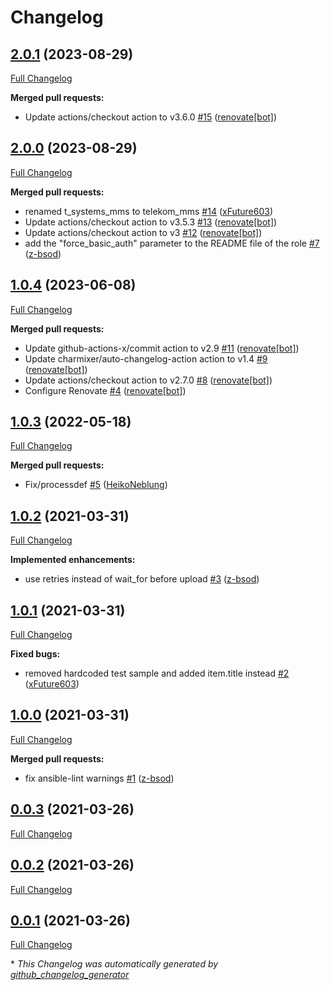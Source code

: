 # Changelog

## [2.0.1](https://github.com/telekom-mms/ansible-collection-icinga-business-process/tree/2.0.1) (2023-08-29)

[Full Changelog](https://github.com/telekom-mms/ansible-collection-icinga-business-process/compare/2.0.0...2.0.1)

**Merged pull requests:**

- Update actions/checkout action to v3.6.0 [\#15](https://github.com/telekom-mms/ansible-collection-icinga-business-process/pull/15) ([renovate[bot]](https://github.com/apps/renovate))

## [2.0.0](https://github.com/telekom-mms/ansible-collection-icinga-business-process/tree/2.0.0) (2023-08-29)

[Full Changelog](https://github.com/telekom-mms/ansible-collection-icinga-business-process/compare/1.0.4...2.0.0)

**Merged pull requests:**

- renamed t\_systems\_mms to telekom\_mms [\#14](https://github.com/telekom-mms/ansible-collection-icinga-business-process/pull/14) ([xFuture603](https://github.com/xFuture603))
- Update actions/checkout action to v3.5.3 [\#13](https://github.com/telekom-mms/ansible-collection-icinga-business-process/pull/13) ([renovate[bot]](https://github.com/apps/renovate))
- Update actions/checkout action to v3 [\#12](https://github.com/telekom-mms/ansible-collection-icinga-business-process/pull/12) ([renovate[bot]](https://github.com/apps/renovate))
- add the "force\_basic\_auth" parameter to the README file of the role [\#7](https://github.com/telekom-mms/ansible-collection-icinga-business-process/pull/7) ([z-bsod](https://github.com/z-bsod))

## [1.0.4](https://github.com/telekom-mms/ansible-collection-icinga-business-process/tree/1.0.4) (2023-06-08)

[Full Changelog](https://github.com/telekom-mms/ansible-collection-icinga-business-process/compare/1.0.3...1.0.4)

**Merged pull requests:**

- Update github-actions-x/commit action to v2.9 [\#11](https://github.com/telekom-mms/ansible-collection-icinga-business-process/pull/11) ([renovate[bot]](https://github.com/apps/renovate))
- Update charmixer/auto-changelog-action action to v1.4 [\#9](https://github.com/telekom-mms/ansible-collection-icinga-business-process/pull/9) ([renovate[bot]](https://github.com/apps/renovate))
- Update actions/checkout action to v2.7.0 [\#8](https://github.com/telekom-mms/ansible-collection-icinga-business-process/pull/8) ([renovate[bot]](https://github.com/apps/renovate))
- Configure Renovate [\#4](https://github.com/telekom-mms/ansible-collection-icinga-business-process/pull/4) ([renovate[bot]](https://github.com/apps/renovate))

## [1.0.3](https://github.com/telekom-mms/ansible-collection-icinga-business-process/tree/1.0.3) (2022-05-18)

[Full Changelog](https://github.com/telekom-mms/ansible-collection-icinga-business-process/compare/1.0.2...1.0.3)

**Merged pull requests:**

- Fix/processdef [\#5](https://github.com/telekom-mms/ansible-collection-icinga-business-process/pull/5) ([HeikoNeblung](https://github.com/HeikoNeblung))

## [1.0.2](https://github.com/telekom-mms/ansible-collection-icinga-business-process/tree/1.0.2) (2021-03-31)

[Full Changelog](https://github.com/telekom-mms/ansible-collection-icinga-business-process/compare/1.0.1...1.0.2)

**Implemented enhancements:**

- use retries instead of wait\_for before upload [\#3](https://github.com/telekom-mms/ansible-collection-icinga-business-process/pull/3) ([z-bsod](https://github.com/z-bsod))

## [1.0.1](https://github.com/telekom-mms/ansible-collection-icinga-business-process/tree/1.0.1) (2021-03-31)

[Full Changelog](https://github.com/telekom-mms/ansible-collection-icinga-business-process/compare/1.0.0...1.0.1)

**Fixed bugs:**

- removed hardcoded test sample and added item.title instead [\#2](https://github.com/telekom-mms/ansible-collection-icinga-business-process/pull/2) ([xFuture603](https://github.com/xFuture603))

## [1.0.0](https://github.com/telekom-mms/ansible-collection-icinga-business-process/tree/1.0.0) (2021-03-31)

[Full Changelog](https://github.com/telekom-mms/ansible-collection-icinga-business-process/compare/0.0.3...1.0.0)

**Merged pull requests:**

- fix ansible-lint warnings [\#1](https://github.com/telekom-mms/ansible-collection-icinga-business-process/pull/1) ([z-bsod](https://github.com/z-bsod))

## [0.0.3](https://github.com/telekom-mms/ansible-collection-icinga-business-process/tree/0.0.3) (2021-03-26)

[Full Changelog](https://github.com/telekom-mms/ansible-collection-icinga-business-process/compare/0.0.2...0.0.3)

## [0.0.2](https://github.com/telekom-mms/ansible-collection-icinga-business-process/tree/0.0.2) (2021-03-26)

[Full Changelog](https://github.com/telekom-mms/ansible-collection-icinga-business-process/compare/0.0.1...0.0.2)

## [0.0.1](https://github.com/telekom-mms/ansible-collection-icinga-business-process/tree/0.0.1) (2021-03-26)

[Full Changelog](https://github.com/telekom-mms/ansible-collection-icinga-business-process/compare/eb9afca1e04c3c5e81cc25aa3797467df7f93c1a...0.0.1)



\* *This Changelog was automatically generated by [github_changelog_generator](https://github.com/github-changelog-generator/github-changelog-generator)*
